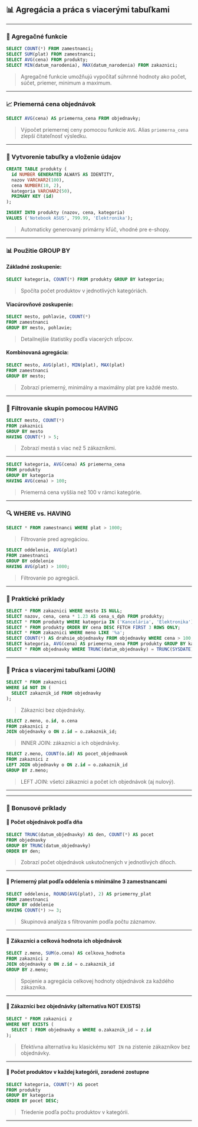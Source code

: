 
## 📊 Agregácia a práca s viacerými tabuľkami

---

### 🔢 Agregačné funkcie

```sql
SELECT COUNT(*) FROM zamestnanci;
SELECT SUM(plat) FROM zamestnanci;
SELECT AVG(cena) FROM produkty;
SELECT MIN(datum_narodenia), MAX(datum_narodenia) FROM zakaznici;
```

> Agregačné funkcie umožňujú vypočítať súhrnné hodnoty ako počet, súčet, priemer, minimum a maximum.

---

### 📈 Priemerná cena objednávok

```sql
SELECT AVG(cena) AS priemerna_cena FROM objednavky;
```

> Výpočet priemernej ceny pomocou funkcie `AVG`. Alias `priemerna_cena` zlepší čitateľnosť výsledku.

---

### 🧱 Vytvorenie tabuľky a vloženie údajov

```sql
CREATE TABLE produkty (
  id NUMBER GENERATED ALWAYS AS IDENTITY,
  nazov VARCHAR2(100),
  cena NUMBER(10, 2),
  kategoria VARCHAR2(50),
  PRIMARY KEY (id)
);

INSERT INTO produkty (nazov, cena, kategoria)
VALUES ('Notebook ASUS', 799.99, 'Elektronika');
```

> Automaticky generovaný primárny kľúč, vhodné pre e-shopy.

---

### 📊 Použitie GROUP BY

#### Základné zoskupenie:

```sql
SELECT kategoria, COUNT(*) FROM produkty GROUP BY kategoria;
```

> Spočíta počet produktov v jednotlivých kategóriách.

#### Viacúrovňové zoskupenie:

```sql
SELECT mesto, pohlavie, COUNT(*) 
FROM zamestnanci 
GROUP BY mesto, pohlavie;
```

> Detailnejšie štatistiky podľa viacerých stĺpcov.

#### Kombinovaná agregácia:

```sql
SELECT mesto, AVG(plat), MIN(plat), MAX(plat)
FROM zamestnanci 
GROUP BY mesto;
```

> Zobrazí priemerný, minimálny a maximálny plat pre každé mesto.

---

### 🧮 Filtrovanie skupín pomocou HAVING

```sql
SELECT mesto, COUNT(*) 
FROM zakaznici 
GROUP BY mesto 
HAVING COUNT(*) > 5;
```

> Zobrazí mestá s viac než 5 zákazníkmi.

---

```sql
SELECT kategoria, AVG(cena) AS priemerna_cena 
FROM produkty 
GROUP BY kategoria 
HAVING AVG(cena) > 100;
```

> Priemerná cena vyššia než 100 v rámci kategórie.

---

### 🔍 WHERE vs. HAVING

```sql
SELECT * FROM zamestnanci WHERE plat > 1000;
```
> Filtrovanie pred agregáciou.

```sql
SELECT oddelenie, AVG(plat) 
FROM zamestnanci 
GROUP BY oddelenie 
HAVING AVG(plat) > 1000;
```
> Filtrovanie po agregácii.

---

### 🎯 Praktické príklady

```sql
SELECT * FROM zakaznici WHERE mesto IS NULL;
SELECT nazov, cena, cena * 1.23 AS cena_s_dph FROM produkty;
SELECT * FROM produkty WHERE kategoria IN ('Kancelária', 'Elektronika');
SELECT * FROM produkty ORDER BY cena DESC FETCH FIRST 3 ROWS ONLY;
SELECT * FROM zakaznici WHERE meno LIKE '%a';
SELECT COUNT(*) AS drahsie_objednavky FROM objednavky WHERE cena > 100;
SELECT kategoria, AVG(cena) AS priemerna_cena FROM produkty GROUP BY kategoria;
SELECT * FROM objednavky WHERE TRUNC(datum_objednavky) = TRUNC(SYSDATE);
```

---

### 🔗 Práca s viacerými tabuľkami (JOIN)

```sql
SELECT * FROM zakaznici
WHERE id NOT IN (
  SELECT zakaznik_id FROM objednavky
);
```

> Zákazníci bez objednávky.

```sql
SELECT z.meno, o.id, o.cena
FROM zakaznici z
JOIN objednavky o ON z.id = o.zakaznik_id;
```

> INNER JOIN: zákazníci a ich objednávky.

```sql
SELECT z.meno, COUNT(o.id) AS pocet_objednavok
FROM zakaznici z
LEFT JOIN objednavky o ON z.id = o.zakaznik_id
GROUP BY z.meno;
```

> LEFT JOIN: všetci zákazníci a počet ich objednávok (aj nulový).

---


---

### 🎁 Bonusové príklady

#### 📅 Počet objednávok podľa dňa

```sql
SELECT TRUNC(datum_objednavky) AS den, COUNT(*) AS pocet
FROM objednavky
GROUP BY TRUNC(datum_objednavky)
ORDER BY den;
```

> Zobrazí počet objednávok uskutočnených v jednotlivých dňoch.

---

#### 🏢 Priemerný plat podľa oddelenia s minimálne 3 zamestnancami

```sql
SELECT oddelenie, ROUND(AVG(plat), 2) AS priemerny_plat
FROM zamestnanci
GROUP BY oddelenie
HAVING COUNT(*) >= 3;
```

> Skupinová analýza s filtrovaním podľa počtu záznamov.

---

#### 🧾 Zákazníci a celková hodnota ich objednávok

```sql
SELECT z.meno, SUM(o.cena) AS celkova_hodnota
FROM zakaznici z
JOIN objednavky o ON z.id = o.zakaznik_id
GROUP BY z.meno;
```

> Spojenie a agregácia celkovej hodnoty objednávok za každého zákazníka.

---

#### 🔄 Zákazníci bez objednávky (alternatíva NOT EXISTS)

```sql
SELECT * FROM zakaznici z
WHERE NOT EXISTS (
  SELECT 1 FROM objednavky o WHERE o.zakaznik_id = z.id
);
```

> Efektívna alternatíva ku klasickému `NOT IN` na zistenie zákazníkov bez objednávky.

---

#### 🧮 Počet produktov v každej kategórii, zoradené zostupne

```sql
SELECT kategoria, COUNT(*) AS pocet
FROM produkty
GROUP BY kategoria
ORDER BY pocet DESC;
```

> Triedenie podľa počtu produktov v kategórii.

---
